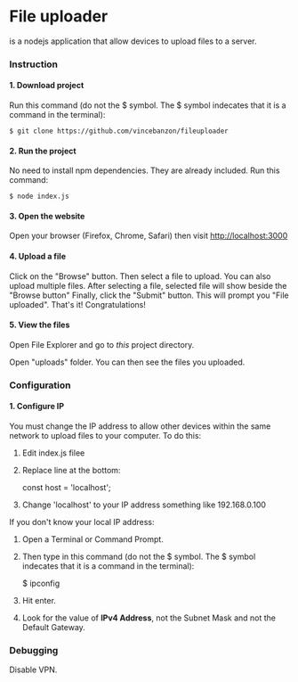 # File uploader 
is a nodejs application that allow devices to upload files to a server.

### Instruction
#### 1. Download project
Run this command (do not the $ symbol. The $ symbol indecates that it is a command in the terminal):

    $ git clone https://github.com/vincebanzon/fileuploader

#### 2. Run the project
No need to install npm dependencies. They are already included.
Run this command:

    $ node index.js

#### 3. Open the website
Open your browser (Firefox, Chrome, Safari) then visit [http://localhost:3000](http://localhost:3000)

#### 4. Upload a file
Click on the "Browse" button.
Then select a file to upload.
You can also upload multiple files.
After selecting a file, selected file will show beside the "Browse button"
Finally, click the "Submit" button.
This will prompt you "File uploaded".
That's it! Congratulations!

#### 5. View the files
Open File Explorer and go to *this* project directory.

Open "uploads" folder.
You can then see the files you uploaded.

### Configuration
#### 1. Configure IP
You must change the IP address to allow other devices within the same network to upload files to your computer.
To do this:
1. Edit index.js filee
2. Replace line at the bottom:

    const host = 'localhost';

3. Change 'localhost' to your IP address something like 192.168.0.100


If you don't know your local IP address:
1. Open a Terminal or Command Prompt.
2. Then type in this command (do not the $ symbol. The $ symbol indecates that it is a command in the terminal):

    $ ipconfig

3. Hit enter.
4. Look for the value of **IPv4 Address**, not the Subnet Mask and not the Default Gateway.



### Debugging
Disable VPN.